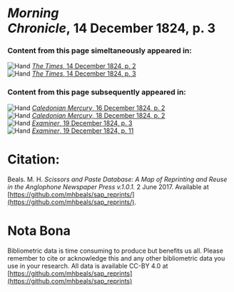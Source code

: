 # *Morning Chronicle*, 14 December 1824, p. 3  
  
### Content from this page simeltaneously appeared in:  
![Hand](http://scissorsandpaste.net/wp-content/uploads/2017/06/smallhandpointer.png) [*The Times*, 14 December 1824, p. 2](https://mhbeals.github.io/sap_html/The-Times/The-Times-14-December-1824-p-2)  
![Hand](http://scissorsandpaste.net/wp-content/uploads/2017/06/smallhandpointer.png) [*The Times*, 14 December 1824, p. 3](https://mhbeals.github.io/sap_html/The-Times/The-Times-14-December-1824-p-3)  
  
### Content from this page subsequently appeared in:  
![Hand](http://scissorsandpaste.net/wp-content/uploads/2017/06/smallhandpointer.png) [*Caledonian Mercury*, 16 December 1824, p. 2](https://mhbeals.github.io/sap_html/Caledonian-Mercury/Caledonian-Mercury-16-December-1824-p-2)  
![Hand](http://scissorsandpaste.net/wp-content/uploads/2017/06/smallhandpointer.png) [*Caledonian Mercury*, 18 December 1824, p. 2](https://mhbeals.github.io/sap_html/Caledonian-Mercury/Caledonian-Mercury-18-December-1824-p-2)  
![Hand](http://scissorsandpaste.net/wp-content/uploads/2017/06/smallhandpointer.png) [*Examiner*, 19 December 1824, p. 3](https://mhbeals.github.io/sap_html/Examiner/Examiner-19-December-1824-p-3)  
![Hand](http://scissorsandpaste.net/wp-content/uploads/2017/06/smallhandpointer.png) [*Examiner*, 19 December 1824, p. 11](https://mhbeals.github.io/sap_html/Examiner/Examiner-19-December-1824-p-11)  


# Citation: 

Beals. M. H. *Scissors and Paste Database: A Map of Reprinting and Reuse in the Anglophone Newspaper Press v.1.0.1.* 2 June 2017. Available at [https://github.com/mhbeals/sap_reprints/](https://github.com/mhbeals/sap_reprints/). 

# Nota Bona

Bibliometric data is time consuming to produce but benefits us all. Please remember to cite or acknowledge this and any other bibliometric data you use in your research. All data is available CC-BY 4.0 at [https://github.com/mhbeals/sap_reprints](https://github.com/mhbeals/sap_reprints)